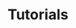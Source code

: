 ---
title: "Tutorials"
layout: default
nav_order: 3
has_children: true
permalink: /docs/tutorials
---